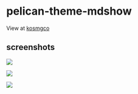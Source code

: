 # pelican-theme-mdshow
View at [kosmgco](https://blog.ooops.me)

## screenshots

![](https://static.ooops.me/md-upload-1536466263225.png)

![](https://static.ooops.me/md-upload-1536466288239.png)

![](https://static.ooops.me/md-upload-1536466311468.png)

